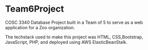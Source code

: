 # Team6Project

COSC 3340 Database Project built in a Team of 5 to serve as a web application for a Zoo organization.

The techstack used to make this project was HTML, CSS,Bootstrap, JavaScript, PHP, and deployed using AWS ElasticBeanStalk.
